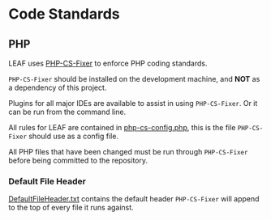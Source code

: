 # Code Standards

## PHP 

LEAF uses [PHP-CS-Fixer](https://github.com/FriendsOfPHP/PHP-CS-Fixer) to enforce PHP coding standards.

`PHP-CS-Fixer` should be installed on the development machine, and **NOT** as a dependency of this project.

Plugins for all major IDEs are available to assist in using `PHP-CS-Fixer`. Or it can be run from the command line.

All rules for LEAF are contained in [php-cs-config.php](php-cs-config.php), this is the file `PHP-CS-Fixer` should use as a config file.

All PHP files that have been changed must be run through `PHP-CS-Fixer` before being committed to the repository.

### Default File Header

[DefaultFileHeader.txt](DefaultFileHeader.txt) contains the default header `PHP-CS-Fixer` will append to the top of every file it runs against.